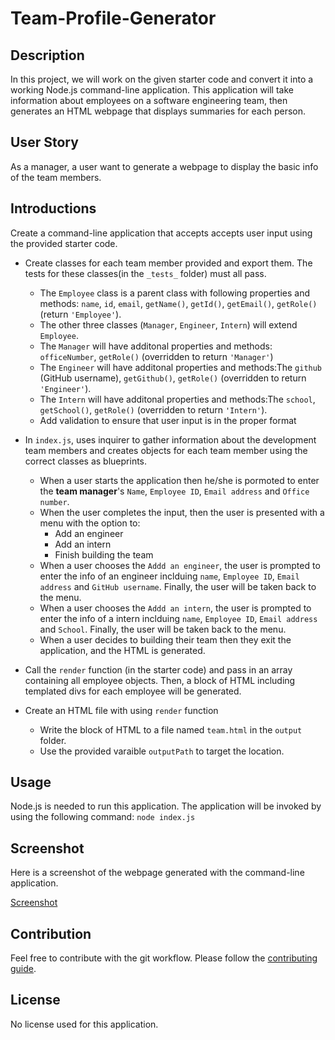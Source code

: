 # Team-Profile-Generator

## Description 
In this project, we will work on the given starter code and convert it into a working Node.js command-line application. This application will take information about employees on a software engineering team, then generates an HTML webpage that displays summaries for each person. 

## User Story
As a manager, a user want to generate a webpage to display the basic info of the team members.

## Introductions
Create a command-line application that accepts accepts user input using the provided starter code.
* Create classes for each team member provided and export them. The tests for these classes(in the `_tests_` folder) must all pass.
    * The `Employee` class is a parent class with following properties and methods: `name`, `id`, `email`, `getName()`, `getId()`, `getEmail()`, `getRole()` (return `'Employee'`).
    * The other three classes (`Manager`, `Engineer`, `Intern`) will extend `Employee`.
    * The `Manager` will have additonal properties and methods: `officeNumber`, `getRole()` (overridden to return `'Manager'`)
    * The `Engineer` will have additonal properties and methods:The `github` (GitHub username), `getGithub()`, `getRole()` (overridden to return `'Engineer'`).
    * The `Intern` will have additonal properties and methods:The `school`, `getSchool()`, `getRole()` (overridden to return `'Intern'`).
    * Add validation to ensure that user input is in the proper format

* In `index.js`, uses inquirer to gather information about the development team members and creates objects for each team member using the correct classes as blueprints.
    * When a user starts the application then he/she is pormoted to enter the **team manager**'s `Name`, `Employee ID`, `Email address` and `Office number`.
    * When the user completes the input, then the user is presented with a menu with the option to:
        * Add an engineer
        * Add an intern
        * Finish building the team
    * When a user chooses the `Addd an engineer`, the user is prompted to enter the info of an engineer inclduing `name`, `Employee ID`, `Email address` and `GitHub username`. Finally, the user will be taken back to the menu.
    * When a user chooses the `Addd an intern`, the user is prompted to enter the info of a intern inclduing `name`, `Employee ID`, `Email address` and `School`. Finally, the user will be taken back to the menu.
    * When a user decides to building their team then they exit the application, and the HTML is generated.

* Call the `render` function (in the starter code) and pass in an array containing all employee objects. Then, a block of HTML including templated divs for each employee will be generated.

* Create an HTML file with using `render` function
    * Write the block of HTML to a file named `team.html` in the `output` folder.
    * Use the provided varaible `outputPath` to target the location.

## Usage
Node.js is needed to run this application. The application will be invoked by using the following command:
`node index.js`

## Screenshot
Here is a screenshot of the webpage generated with the command-line application.

[Screenshot](./output/Screenshot%20.png)

## Contribution 
Feel free to contribute with the git workflow. Please follow the [contributing guide](https://github.com/github/docs/blob/main/CONTRIBUTING.md).

## License
No license used for this application.

